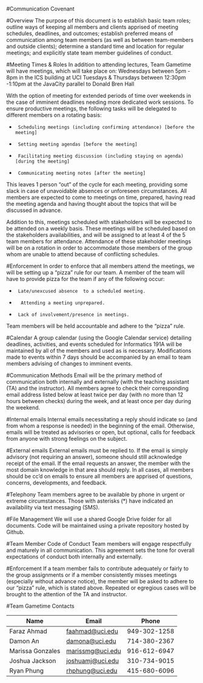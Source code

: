 #Communication Covenant

#Overview
The purpose of this document is to establish basic team roles; outline ways of keeping all members and clients apprised of meeting schedules, deadlines, and outcomes; establish preferred means of communication among team members (as well as between team-members and outside clients); determine a standard time and location for regular meetings; and explicitly state team member guidelines of conduct.

#Meeting Times & Roles
In addition to attending lectures, Team Gametime will have meetings, which will take place on:
Wednesdays between 5pm - 8pm in the ICS building at UCI
Tuesdays & Thursdays between 12:30pm -1:10pm at the JavaCity parallel to Donald Bren Hall

With the option of meeting for extended periods of time over weekends in the case of imminent deadlines needing more dedicated work sessions. To ensure productive meetings, the following tasks will be delegated to different members on a rotating basis:

+      Scheduling meetings (including confirming attendance) [before the meeting]
+      Setting meeting agendas [before the meeting]
+      Facilitating meeting discussion (including staying on agenda)  [during the meeting]
+      Communicating meeting notes [after the meeting]

This leaves 1 person “out” of the cycle for each meeting, providing some slack in case of unavoidable absences or unforeseen circumstances. All members are expected to come to meetings on time, prepared, having read the meeting agenda and having thought about the topics that will be discussed in advance.

Addition to this, meetings scheduled with stakeholders will be expected to be attended on a weekly basis. These meetings will be scheduled based on the stakeholders availabilities, and will be assigned to at least 4 of the 5 team members for attendance. Attendance of these stakeholder meetings will be on a rotation in order to accommodate those members of the group whom are unable to attend because of conflicting schedules. 

#Enforcement
In order to enforce that all members attend the meetings, we will be setting up a “pizza” rule for our team. A member of the team will have to provide pizza for the team if any of the following occur:

+      Late/unexcused absence  to a scheduled meeting.
+       Attending a meeting unprepared.
+      Lack of involvement/presence in meetings.

Team members will be held accountable and adhere to the “pizza” rule. 

#Calendar
A group calendar (using the Google Calendar service) detailing deadlines, activities, and events scheduled for Informatics 191A will be maintained by all of the members and used as is necessary. Modifications made to events within 7 days should be accompanied by an email 
to team members advising of changes to imminent events.

#Communication Methods
Email will be the primary method of communication both internally and externally (with the teaching assistant (TA) and the instructor). All members agree to check their corresponding email address listed below at least twice per day (with no more than 12 hours between checks) during the week, and at least once per day during the weekend.

#Internal emails
Internal emails necessitating a reply should indicate so (and from whom a response is needed) in the beginning of the email. Otherwise, emails will be treated as advisories or open, but optional, calls for feedback from anyone with strong feelings on the subject.

#External emails
External emails must be replied to. If the email is simply advisory (not requiring an answer), someone should still acknowledge receipt of the email. If the email requests an answer, the member with the most domain knowledge in that area should reply. In all cases, all members should be cc’d on emails to ensure all members are apprised of questions, concerns, developments, and feedback.

#Telephony
Team members agree to be available by phone in urgent or extreme circumstances. Those with asterisks (*) have indicated an availability via text messaging (SMS).

#File Management
We will use a shared Google Drive folder for all documents. Code will be maintained using a private repository hosted by Github. 

#Team Member Code of Conduct
Team members will engage respectfully and maturely in all communication. This agreement sets the tone for overall expectations of conduct both internally and externally.

#Enforcement
If a team member fails to contribute adequately or fairly to the group assignments or if a member consistently misses meetings (especially without advance notice), the member will be asked to adhere to our “pizza” rule, which is stated above. Repeated or egregious cases will be brought to the attention of the TA and instructor.

#Team Gametime Contacts


|Name            |Email            |Phone        |
|----------------|-----------------|-------------|
|Faraz Ahmad     |faahmad@uci.edu  |949-302-1258 |
|Damon An        |damona@uci.edu   |714-380-2367 |
|Marissa Gonzales|marissmg@uci.edu |916-612-6947 |
|Joshua Jackson  |joshuamj@uci.edu |310-734-9015 |
|Ryan Phung      |rhphung@uci.edu  |415-680-6096 |

